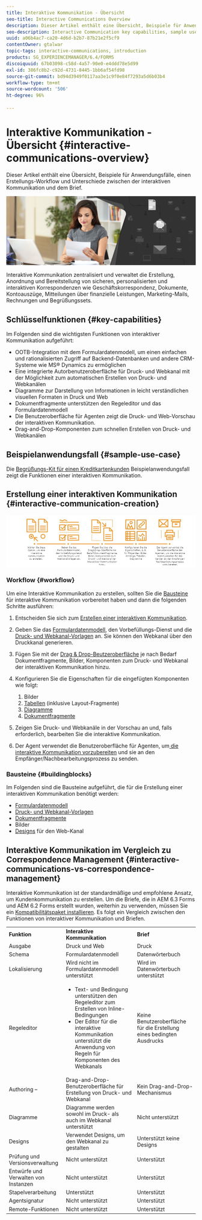 ```yaml
---
title: Interaktive Kommunikation - Übersicht
seo-title: Interactive Communications Overview
description: Dieser Artikel enthält eine Übersicht, Beispiele für Anwendungsfälle, einen Erstellungs-Workflow und Unterschiede zwischen der interaktiven Kommunikation und dem Brief.
seo-description: Interactive Communication key capabilities, sample use cases, creation workflow, and differences between Interactive Communication and Correspondence Management
uuid: a06b4ac7-ca20-4d6d-b2b7-87b21e2f5cf9
contentOwner: gtalwar
topic-tags: interactive-communications, introduction
products: SG_EXPERIENCEMANAGER/6.4/FORMS
discoiquuid: 67b03098-c58d-4a57-90e0-e4ddd78e5d99
exl-id: 386fc8b2-c92d-4731-8445-1bb6af54fd98
source-git-commit: bd94d3949f0117aa3e1c9f0e84f7293a5d6b03b4
workflow-type: tm+mt
source-wordcount: '506'
ht-degree: 96%

---
```


# Interaktive Kommunikation - Übersicht {#interactive-communications-overview}

Dieser Artikel enthält eine Übersicht, Beispiele für Anwendungsfälle, einen Erstellungs-Workflow und Unterschiede zwischen der interaktiven Kommunikation und dem Brief.

![](do-not-localize/correspondence-management.png)

Interaktive Kommunikation zentralisiert und verwaltet die Erstellung, Anordnung und Bereitstellung von sicheren, personalisierten und interaktiven Korrespondenzen wie Geschäftskorrespondenz, Dokumente, Kontoauszüge, Mitteilungen über finanzielle Leistungen, Marketing-Mails, Rechnungen und Begrüßungssets.

## Schlüsselfunktionen {#key-capabilities}

Im Folgenden sind die wichtigsten Funktionen von interaktiver Kommunikation aufgeführt:

* OOTB-Integration mit dem Formulardatenmodell, um einen einfachen und rationalisierten Zugriff auf Backend-Datenbanken und andere CRM-Systeme wie MS® Dynamics zu ermöglichen
* Eine integrierte Autorbenutzeroberfläche für Druck- und Webkanal mit der Möglichkeit zum automatischen Erstellen von Druck- und Webkanälen
* Diagramme zur Darstellung von Informationen in leicht verständlichen visuellen Formaten in Druck und Web
* Dokumentfragmente unterstützen den Regeleditor und das Formulardatenmodell
* Die Benutzeroberfläche für Agenten zeigt die Druck- und Web-Vorschau der interaktiven Kommunikation.
* Drag-and-Drop-Komponenten zum schnellen Erstellen von Druck- und Webkanälen

## Beispielanwendungsfall {#sample-use-case}

Die [Begrüßungs-Kit für einen Kreditkartenkunden](/help/forms/using/finance-reference-site-walkthrough.md#credit-card-application-walkthrough) Beispielanwendungsfall zeigt die Funktionen einer interaktiven Kommunikation.

## Erstellung einer interaktiven Kommunikation  {#interactive-communication-creation}

![interactive_communication-01](assets/interactive_communication-01.jpg)

### Workflow {#workflow}

Um eine Interaktive Kommunikation zu erstellen, sollten Sie die [Bausteine](#buildingblocks) für interaktive Kommunikation vorbereitet haben und dann die folgenden Schritte ausführen:

1. Entscheiden Sie sich zum [Erstellen einer interaktiven Kommunikation](/help/forms/using/create-interactive-communication.md).

1. Geben Sie das [Formulardatenmodell](/help/forms/using/data-integration.md), den Vorbefüllungs-Dienst und die [Druck- und Webkanal-Vorlagen](/help/forms/using/web-channel-print-channel.md) an. Sie können den Webkanal über den Druckkanal generieren.

1. Fügen Sie mit der [Drag &amp; Drop-Beutzeroberfläche](/help/forms/using/introduction-interactive-communication-authoring.md) je nach Bedarf Dokumentfragmente, Bilder, Komponenten zum Druck- und Webkanal der interaktiven Kommunikation hinzu.
1. Konfigurieren Sie die Eigenschaften für die eingefügten Komponenten wie folgt:

   1. Bilder
   1. [Tabellen](/help/forms/using/create-interactive-communication.md#tables) (inklusive Layout-Fragmente)
   1. [Diagramme](/help/forms/using/chart-component-interactive-communications.md)
   1. [Dokumentfragmente](/help/forms/using/create-interactive-communication.md#document-fragment-properties)

1. Zeigen Sie Druck- und Webkanäle in der Vorschau an und, falls erforderlich, bearbeiten Sie die interaktive Kommunikation.
1. Der Agent verwendet die Benutzeroberfläche für Agenten, um[ die interaktive Kommunikation vorzubereiten](/help/forms/using/prepare-send-interactive-communication.md) und sie an den Empfänger/Nachbearbeitungsprozess zu senden.

### Bausteine {#buildingblocks}

Im Folgenden sind die Bausteine &#x200B;&#x200B;aufgeführt, die für die Erstellung einer interaktiven Kommunikation benötigt werden:

* [Formulardatenmodell](/help/forms/using/data-integration.md)
* [Druck- und Webkanal-Vorlagen](/help/forms/using/web-channel-print-channel.md)
* [Dokumentfragmente](/help/forms/using/document-fragments.md)
* Bilder
* [Designs](/help/forms/using/themes.md) für den Web-Kanal

## Interaktive Kommunikation im Vergleich zu Correspondence Management {#interactive-communications-vs-correspondence-management}

Interaktive Kommunikation ist der standardmäßige und empfohlene Ansatz, um Kundenkommunikation zu erstellen. Um die Briefe, die in AEM 6.3 Forms und AEM 6.2 Forms erstellt wurden, weiterhin zu verwenden, müssen Sie ein [Kompatibilitätspaket installieren](/help/forms/using/compatibility-package.md). Es folgt ein Vergleich zwischen den Funktionen von interaktiver Kommunikation und Briefen.

<table> 
 <tbody>
  <tr>
   <td><strong>Funktion</strong></td> 
   <td><strong>Interaktive Kommunikation</strong></td> 
   <td><strong>Brief</strong></td> 
  </tr>
  <tr>
   <td>Ausgabe</td> 
   <td>Druck und Web</td> 
   <td>Druck</td> 
  </tr>
  <tr>
   <td>Schema</td> 
   <td>Formulardatenmodell </td> 
   <td>Datenwörterbuch </td> 
  </tr>
  <tr>
   <td>Lokalisierung</td> 
   <td>Wird nicht im Formulardatenmodell unterstützt</td> 
   <td>Wird im Datenwörterbuch unterstützt</td> 
  </tr>
  <tr>
   <td>Regeleditor</td> 
   <td>
    <ul> 
     <li>Text- und Bedingung unterstützen den Regeleditor zum Erstellen von Inline-Bedingungen</li> 
     <li>Der Editor für die interaktive Kommunikation unterstützt die Anwendung von Regeln für Komponenten des Webkanals</li> 
    </ul> </td> 
   <td>Keine Benutzeroberfläche für die Erstellung eines bedingten Ausdrucks</td> 
  </tr>
  <tr>
   <td>Authoring –</td> 
   <td>Drag-and-Drop-Benutzeroberfläche für Erstellung von Druck- und Webkanal</td> 
   <td>Kein Drag-and-Drop-Mechanismus </td> 
  </tr>
  <tr>
   <td>Diagramme</td> 
   <td>Diagramme werden sowohl im Druck- als auch im Webkanal unterstützt</td> 
   <td>Nicht unterstützt</td> 
  </tr>
  <tr>
   <td>Designs</td> 
   <td>Verwendet Designs, um den Webkanal zu gestalten</td> 
   <td>Unterstützt keine Designs</td> 
  </tr>
  <tr>
   <td>Prüfung und Versionsverwaltung</td> 
   <td>Nicht unterstützt</td> 
   <td>Unterstützt</td> 
  </tr>
  <tr>
   <td>Entwürfe und Verwalten von Instanzen</td> 
   <td>Nicht unterstützt</td> 
   <td>Unterstützt</td> 
  </tr>
  <tr>
   <td>Stapelverarbeitung</td> 
   <td>Unterstützt </td> 
   <td>Unterstützt </td> 
  </tr>
  <tr>
   <td>Agentsignatur</td> 
   <td>Nicht unterstützt</td> 
   <td>Unterstützt</td> 
  </tr>
  <tr>
   <td>Remote-Funktionen</td> 
   <td>Nicht unterstützt</td> 
   <td>Unterstützt</td> 
  </tr>
 </tbody>
</table>
